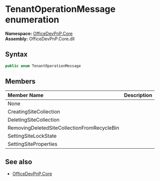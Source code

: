 # TenantOperationMessage  enumeration
  

**Namespace:** [OfficeDevPnP.Core](OfficeDevPnP.Core.md)  
**Assembly:** OfficeDevPnP.Core.dll  
## Syntax
```C#
public enum TenantOperationMessage
```
## Members
|**Member Name**|**Description**|
|:-----|:-----|
| None | 
| CreatingSiteCollection | 
| DeletingSiteCollection | 
| RemovingDeletedSiteCollectionFromRecycleBin | 
| SettingSiteLockState | 
| SettingSiteProperties | 

## See also
- [OfficeDevPnP.Core](OfficeDevPnP.Core.md)
